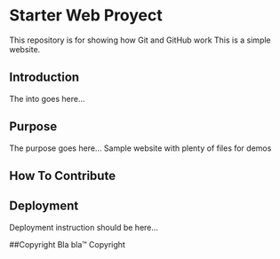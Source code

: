 # Starter Web Proyect
This repository is for showing how Git and GitHub work
This is a simple website.

## Introduction
The into goes here...
## Purpose
The purpose goes here...
Sample website with plenty of files for demos

## How To Contribute 

## Deployment
Deployment instruction should be here...

##Copyright
Bla bla™ Copyright
